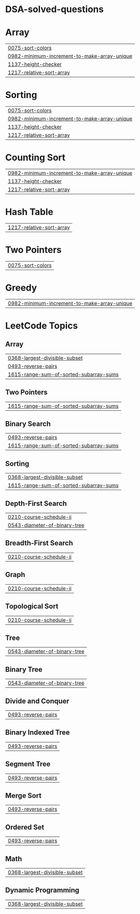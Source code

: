 # DSA-solved-questions


# Array
|  |
| ------- |
| [0075-sort-colors](https://github.com/Dcoder10M/DSA-solved-questions/tree/master/0075-sort-colors) |
| [0982-minimum-increment-to-make-array-unique](https://github.com/Dcoder10M/DSA-solved-questions/tree/master/0982-minimum-increment-to-make-array-unique) |
| [1137-height-checker](https://github.com/Dcoder10M/DSA-solved-questions/tree/master/1137-height-checker) |
| [1217-relative-sort-array](https://github.com/Dcoder10M/DSA-solved-questions/tree/master/1217-relative-sort-array) |
# Sorting
|  |
| ------- |
| [0075-sort-colors](https://github.com/Dcoder10M/DSA-solved-questions/tree/master/0075-sort-colors) |
| [0982-minimum-increment-to-make-array-unique](https://github.com/Dcoder10M/DSA-solved-questions/tree/master/0982-minimum-increment-to-make-array-unique) |
| [1137-height-checker](https://github.com/Dcoder10M/DSA-solved-questions/tree/master/1137-height-checker) |
| [1217-relative-sort-array](https://github.com/Dcoder10M/DSA-solved-questions/tree/master/1217-relative-sort-array) |
# Counting Sort
|  |
| ------- |
| [0982-minimum-increment-to-make-array-unique](https://github.com/Dcoder10M/DSA-solved-questions/tree/master/0982-minimum-increment-to-make-array-unique) |
| [1137-height-checker](https://github.com/Dcoder10M/DSA-solved-questions/tree/master/1137-height-checker) |
| [1217-relative-sort-array](https://github.com/Dcoder10M/DSA-solved-questions/tree/master/1217-relative-sort-array) |
# Hash Table
|  |
| ------- |
| [1217-relative-sort-array](https://github.com/Dcoder10M/DSA-solved-questions/tree/master/1217-relative-sort-array) |
# Two Pointers
|  |
| ------- |
| [0075-sort-colors](https://github.com/Dcoder10M/DSA-solved-questions/tree/master/0075-sort-colors) |
# Greedy
|  |
| ------- |
| [0982-minimum-increment-to-make-array-unique](https://github.com/Dcoder10M/DSA-solved-questions/tree/master/0982-minimum-increment-to-make-array-unique) |
<!---LeetCode Topics Start-->
# LeetCode Topics
## Array
|  |
| ------- |
| [0368-largest-divisible-subset](https://github.com/Dcoder10M/DSA-solved-questions/tree/master/0368-largest-divisible-subset) |
| [0493-reverse-pairs](https://github.com/Dcoder10M/DSA-solved-questions/tree/master/0493-reverse-pairs) |
| [1615-range-sum-of-sorted-subarray-sums](https://github.com/Dcoder10M/DSA-solved-questions/tree/master/1615-range-sum-of-sorted-subarray-sums) |
## Two Pointers
|  |
| ------- |
| [1615-range-sum-of-sorted-subarray-sums](https://github.com/Dcoder10M/DSA-solved-questions/tree/master/1615-range-sum-of-sorted-subarray-sums) |
## Binary Search
|  |
| ------- |
| [0493-reverse-pairs](https://github.com/Dcoder10M/DSA-solved-questions/tree/master/0493-reverse-pairs) |
| [1615-range-sum-of-sorted-subarray-sums](https://github.com/Dcoder10M/DSA-solved-questions/tree/master/1615-range-sum-of-sorted-subarray-sums) |
## Sorting
|  |
| ------- |
| [0368-largest-divisible-subset](https://github.com/Dcoder10M/DSA-solved-questions/tree/master/0368-largest-divisible-subset) |
| [1615-range-sum-of-sorted-subarray-sums](https://github.com/Dcoder10M/DSA-solved-questions/tree/master/1615-range-sum-of-sorted-subarray-sums) |
## Depth-First Search
|  |
| ------- |
| [0210-course-schedule-ii](https://github.com/Dcoder10M/DSA-solved-questions/tree/master/0210-course-schedule-ii) |
| [0543-diameter-of-binary-tree](https://github.com/Dcoder10M/DSA-solved-questions/tree/master/0543-diameter-of-binary-tree) |
## Breadth-First Search
|  |
| ------- |
| [0210-course-schedule-ii](https://github.com/Dcoder10M/DSA-solved-questions/tree/master/0210-course-schedule-ii) |
## Graph
|  |
| ------- |
| [0210-course-schedule-ii](https://github.com/Dcoder10M/DSA-solved-questions/tree/master/0210-course-schedule-ii) |
## Topological Sort
|  |
| ------- |
| [0210-course-schedule-ii](https://github.com/Dcoder10M/DSA-solved-questions/tree/master/0210-course-schedule-ii) |
## Tree
|  |
| ------- |
| [0543-diameter-of-binary-tree](https://github.com/Dcoder10M/DSA-solved-questions/tree/master/0543-diameter-of-binary-tree) |
## Binary Tree
|  |
| ------- |
| [0543-diameter-of-binary-tree](https://github.com/Dcoder10M/DSA-solved-questions/tree/master/0543-diameter-of-binary-tree) |
## Divide and Conquer
|  |
| ------- |
| [0493-reverse-pairs](https://github.com/Dcoder10M/DSA-solved-questions/tree/master/0493-reverse-pairs) |
## Binary Indexed Tree
|  |
| ------- |
| [0493-reverse-pairs](https://github.com/Dcoder10M/DSA-solved-questions/tree/master/0493-reverse-pairs) |
## Segment Tree
|  |
| ------- |
| [0493-reverse-pairs](https://github.com/Dcoder10M/DSA-solved-questions/tree/master/0493-reverse-pairs) |
## Merge Sort
|  |
| ------- |
| [0493-reverse-pairs](https://github.com/Dcoder10M/DSA-solved-questions/tree/master/0493-reverse-pairs) |
## Ordered Set
|  |
| ------- |
| [0493-reverse-pairs](https://github.com/Dcoder10M/DSA-solved-questions/tree/master/0493-reverse-pairs) |
## Math
|  |
| ------- |
| [0368-largest-divisible-subset](https://github.com/Dcoder10M/DSA-solved-questions/tree/master/0368-largest-divisible-subset) |
## Dynamic Programming
|  |
| ------- |
| [0368-largest-divisible-subset](https://github.com/Dcoder10M/DSA-solved-questions/tree/master/0368-largest-divisible-subset) |
<!---LeetCode Topics End-->